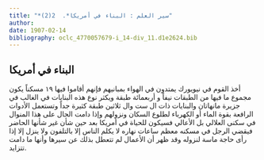 ```yaml
---
title: "*سير العلم : البناء في أمريكا*.  2(2)"
author: 
date: 1907-02-14
bibliography: oclc_4770057679-i_14-div_11.d1e2624.bib
---
```




##  البناء في أمريكا 


 أخذ القوم في نيويورك يمتدون في الهواء بمبانيهم فإنهم أقاموا فيها  ١٩  مسكناً يكون مجموع ما فيها من الطبقات نيفاً و  أربعمائة  طبقة ويكثر نوع هذه البنايات في الغالب في جزيرة مانهاتان والبنايات ذات ال  ست  وال  ثلاثين  طبقة كثيرة جداً وتستعمل الأدوات الرافعة بقوة الماء أو الكهرباء لطلوع السكان ونزولهم وإذا دامت الحال على هذا المنوال في سكنى العلالي بل الأعالي فسيكون للحياة في أمريكا بعد حين شأن غير شأنها الحاضر فيقضي الرجل في مسكنه معظم ساعات نهاره لا يكلم الناس إلا بالتلفون ولا ينزل إلا إذا رأى حاجة ماسة لنزوله وقد ظهر أن الأعمال لم تتعطل بذلك عن سيرها وأنها ما دامت تتزايد. 
